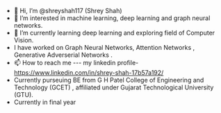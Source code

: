 - 👋 Hi, I’m @shreyshah117 (Shrey Shah)
- 👀 I’m interested in machine learning, deep learning and graph neural networks.
- 🌱 I’m currently learning deep learning and exploring field of Computer Vision.
- I have worked on Graph Neural Networks, Attention Networks , Generative Adverserial Networks .
- 📫 How to reach me --- my linkedin profile- https://www.linkedin.com/in/shrey-shah-17b57a192/
- Currently purseuing BE from G H Patel College of Engineering and Technology (GCET) , affiliated under Gujarat Technological University (GTU).
- Currently in final year


<!---
shreyshah117/shreyshah117 is a ✨ special ✨ repository because its `README.md` (this file) appears on your GitHub profile.
You can click the Preview link to take a look at your changes.
--->
